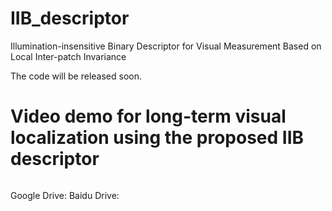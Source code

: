 # IIB_descriptor
Illumination-insensitive Binary Descriptor for Visual Measurement Based on Local Inter-patch Invariance

The code will be released soon.

# Video demo for long-term visual localization using the proposed IIB descriptor

![]()  

Google Drive: 
Baidu Drive: 

